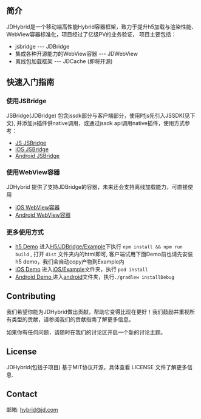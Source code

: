 
<h2>简介</h2>
JDHybrid是一个移动端高性能Hybrid容器框架，致力于提升h5加载与渲染性能、WebView容器标准化，项目经过了亿级PV的业务验证， 项目主要包括：

* jsbridge --- JDBridge
* 集成各种开源能力的WebView容器 --- JDWebView
* 离线包加载框架 --- JDCache (即将开源)


<h2>快速入门指南</h2>
<h3>使用JSBridge</h3>
JSBridge(JDBridge) 包含jssdk部分与客户端部分，使用时js先引入JSSDK(见下文), 并添加js插件供native调用，或通过jssdk api调用native插件，使用方式参考：

* [JS JSBridge](H5/README-zh-CN.md)
* [iOS JSBridge](iOS/JDHybrid/JDBridge/README-zh-CN.md)
* [Android JSBridge](android/JDBridge/README-zh-CN.md)

<h3>使用WebView容器</h3>
JDHybrid 提供了支持JDBridge的容器，未来还会支持离线加载能力，可直接使用

* [iOS WebView容器](iOS/JDHybrid/JDWebView/README-zh-CN.md)
* [Android WebView容器](android/JDWebView/README-zh-CN.md)

<h3>更多使用方式</h3>

* [h5 Demo](H5/JDBridge/Example) 进入[H5/JDBridge/Example](H5/JDBridge/Example)下执行 `npm install && npm run build` , 打开 `dist` 文件夹内的html即可, 客户端试用下面Demo前也请先安装h5 demo，我们会自动copy产物到Example内
* [iOS Demo](iOS/Example) 进入[iOS/Example](/iOS/Example)文件夹，执行 `pod install` 
* [Android Demo ](android/example)进入[android](/android)文件夹，执行`./gradlew installDebug`

<h2>Contributing</h2>
我们希望你能为JDHybrid做出贡献，帮助它变得比现在更好！我们鼓励并重视所有类型的贡献，请参阅我们的贡献指南了解更多信息。

如果你有任何问题，请随时在我们的讨论区开启一个新的讨论主题。

<h2>License</h2>
JDHybrid(包括子项目) 基于MIT协议开源，具体查看 LICENSE 文件了解更多信息.


<h2>Contact</h2>

邮箱: hybrid@jd.com
